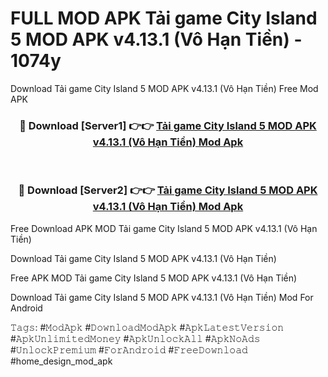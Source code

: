 # FULL MOD APK Tải game City Island 5 MOD APK v4.13.1 (Vô Hạn Tiền) - 1074y
Download Tải game City Island 5 MOD APK v4.13.1 (Vô Hạn Tiền) Free Mod APK

<div align="center">
<h3>🔴 Download [Server1] 👉👉 <a href="https://apk-comot.site?title=Tải_game_City_Island_5_MOD_APK_v4.13.1_(Vô_Hạn_Tiền)">Tải game City Island 5 MOD APK v4.13.1 (Vô Hạn Tiền) Mod Apk</a></h3><br>

<h3>🔴 Download [Server2] 👉👉 <a href="https://apk-comot.site?title=Tải_game_City_Island_5_MOD_APK_v4.13.1_(Vô_Hạn_Tiền)">Tải game City Island 5 MOD APK v4.13.1 (Vô Hạn Tiền) Mod Apk</a></h3>
</div>


Free Download APK MOD Tải game City Island 5 MOD APK v4.13.1 (Vô Hạn Tiền)

Download Tải game City Island 5 MOD APK v4.13.1 (Vô Hạn Tiền) 

Free APK MOD Tải game City Island 5 MOD APK v4.13.1 (Vô Hạn Tiền) 

Download Tải game City Island 5 MOD APK v4.13.1 (Vô Hạn Tiền) Mod For Android

𝚃𝚊𝚐𝚜: #𝙼𝚘𝚍𝙰𝚙𝚔 #𝙳𝚘𝚠𝚗𝚕𝚘𝚊𝚍𝙼𝚘𝚍𝙰𝚙𝚔 #𝙰𝚙𝚔𝙻𝚊𝚝𝚎𝚜𝚝𝚅𝚎𝚛𝚜𝚒𝚘𝚗 #𝙰𝚙𝚔𝚄𝚗𝚕𝚒𝚖𝚒𝚝𝚎𝚍𝙼𝚘𝚗𝚎𝚢 #𝙰𝚙𝚔𝚄𝚗𝚕𝚘𝚌𝚔𝙰𝚕𝚕 #𝙰𝚙𝚔𝙽𝚘𝙰𝚍𝚜 #𝚄𝚗𝚕𝚘𝚌𝚔𝙿𝚛𝚎𝚖𝚒𝚞𝚖 #𝙵𝚘𝚛𝙰𝚗𝚍𝚛𝚘𝚒𝚍 #𝙵𝚛𝚎𝚎𝙳𝚘𝚠𝚗𝚕𝚘𝚊𝚍 #home_design_mod_apk